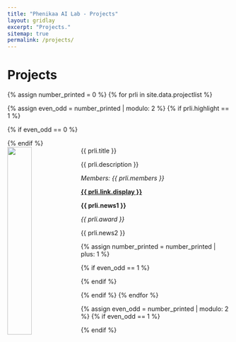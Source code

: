 ```yaml
---
title: "Phenikaa AI Lab - Projects"
layout: gridlay
excerpt: "Projects."
sitemap: true
permalink: /projects/
---
```



# Projects

{% assign number_printed = 0 %}
{% for prli in site.data.projectlist %}

{% assign even_odd = number_printed | modulo: 2 %}
{% if prli.highlight == 1 %}

{% if even_odd == 0 %}
<div class="row">
{% endif %}

<div class="col-sm-6 clearfix">
 <div class="well">
  <pubtit>{{ prli.title }}</pubtit>
  <img src="{{ site.url }}{{ site.baseurl }}/images/pjpic/{{ prli.image }}" class="img-responsive" width="33%" style="float: left" />
  <p>{{ prli.description }}</p>
  <p><em>Members: {{ prli.members }}</em></p>
  <p><strong><a href="{{ prli.link.url }}">{{ prli.link.display }}</a></strong></p>
  <p class="text-danger"><strong> {{ prli.news1 }}</strong></p>
  <p> <em> {{ prli.award }} </em> </p>
  <p> {{ prli.news2 }} </p>
 </div>
</div>

{% assign number_printed = number_printed | plus: 1 %}

{% if even_odd == 1 %}
</div>
{% endif %}

{% endif %}
{% endfor %}

{% assign even_odd = number_printed | modulo: 2 %}
{% if even_odd == 1 %}
</div>
{% endif %}

<p> &nbsp; </p>
